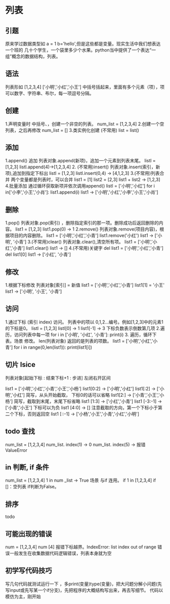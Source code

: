 列表
===
## 引题
原来学过数据类型如 a = 1  b='hello',但是这些都是变量。现实生活中我们想表达 一个班的 几十个学生，一个袋里多少个水果。python当中提供了一个表达“一组”概念的数据结构，列表。

## 语法
列表形如  [1,2,3,4]  ['小明','小红','小王']
中括号括起来，里面有多个元素（项），项可以数字、字符串、布尔，每一项逗号分隔。

## 创建
1.声明变量时 中括号、，创建一个非空的列表。
num_list = [1,2,3,4]
2.创建一个空列表，之后再修改
num_list = []
3.类实例化创建   (不常用)
list = list()

## 添加
1.append()  追加
列表对象.append(新项)，追加一个元素到列表末尾。
listl = [1,2,3]
listl.append(4)→[1,2,3,4]
2. (不常用)insert()
列表对象.insert(索引，新项),追加到指定下标出
listl = [1,2,3]
listl.insert(0,4) → [4,1,2,3]
3.(不常用)列表合并
两个变量都是列表时，可以合并
list1 = [1]
list2 = [2,3]
list1 + list2  → [1,2,3]
4.批量添加
通过循环获取新项并依次调用append()
listl = ['小明','小红']
for i in['小李','小王','小肖']:
    list1.append(i)
list1 → ['小明','小红','小李','小王','小肖']

## 删除
1.pop()
列表对象.pop(索引)   ，删除指定索引的那一项。删除成功后返回删除的内容。
list1 = [1,2,3]
list1.pop(0)  →  1
2.remove()
列表对象.remove(项目内容)，根据项目的内容删除。
list1 = ['小明','小红','小青']
list1.remove('小红')
list1 → ['小明', '小青']
3.(不常用)clear()
列表对象.clear(),清空所有项。
list1 = ['小明','小红','小青']
list1.clear()
list1 → []
4.(不常用)关键字 del
list1 = ['小明','小红','小青']
del list1[0]
list1 → ['小红', '小青']

## 修改
1.根据下标修改
列表对象[索引] = 新值
list1 = ['小明','小红','小青']
list1[1] = '小王'
list1 → ['小明', '小王', '小青']


## 访问
1.通过下标 (索引 index) 访问。
列表中的项以 0,1,2...编号。例如[1,2,3]中的元素1的下标是0。
listl = [1,2,3]
listl[0] → 1
list1[-1] → 3    下标负数表示倒数第几项
2.遍历，访问列表中每一项
for i in ['小明', '小红', '小青']:
    print(i)
3. 遍历，循环下表。场景 修改。
len(列表对象) 返回的是列表的项数。
list1 = ['小明','小红','小青']
for i in range(0,len(list1)):
    print(list1[i])
    
    
## 切片 lsice
列表对象[起始下标 : 结束下标+1 : 步进]    左闭右开区间

list1 = ['小明','小红','小青','小王','小杨']
list1[0:2] → ['小明','小红']
list1[:2] → ['小明','小红']        简写，从头开始截取， 下标0的话可以省略
list1[2:] → ['小青','小王','小杨']     简写，截取到末尾，末尾下标省略
list1 [1:3] → ['小红','小青']
list1 [-3:-1] → ['小青','小王']     下标可以为负
list1 [4:0] → []      注意截取的方向，第一个下标小于第二个下标，否则返回空
list1 [::-1] → ['小杨','小王','小青','小红','小明']


## todo  查找
num_list = [1,2,3,4]
num_list. index(1)  → 0
num_list. index(5)  →   报错ValueError
##  in  判断, if 条件
num_list = [1,2,3,4]
1  in num _list  → True
场景  与if 连用。
if 1 in [1,2,3,4]
if []：空列表  if判断为False。
##  排序
todo
##  可能出现的错误
num = [1,2,3,4]
num [4]
报错下标越界。IndexError:  list  index  out  of  range
错误一般发生在收集数据代码逻辑错误，列表本身就为空

##  初学写代码技巧
写几句代码就测试运行一下 ，多print(变量)type(变量)，把大问题分解小问题(先写input或先写某一个if分支)，先把程序的大概结构写出来，再去写细节。
代码以模仿为主，刚开始